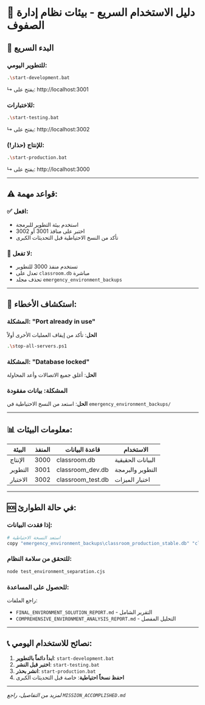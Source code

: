 # 📖 دليل الاستخدام السريع - بيئات نظام إدارة الصفوف

## 🚀 البدء السريع

### للتطوير اليومي:
```bash
.\start-development.bat
```
↳ يفتح على: http://localhost:3001

### للاختبارات:
```bash
.\start-testing.bat
```
↳ يفتح على: http://localhost:3002

### للإنتاج (حذار!):
```bash
.\start-production.bat
```
↳ يفتح على: http://localhost:3000

---

## ⚠️ قواعد مهمة:

### ✅ افعل:
- استخدم بيئة التطوير للبرمجة
- اختبر على منافذ 3001 أو 3002
- تأكد من النسخ الاحتياطية قبل التحديثات الكبرى

### 🚫 لا تفعل:
- تستخدم منفذ 3000 للتطوير
- تعدل على `classroom.db` مباشرة
- تحذف مجلد `emergency_environment_backups`

---

## 🔧 استكشاف الأخطاء:

### المشكلة: "Port already in use"
**الحل**: تأكد من إيقاف العمليات الأخرى أولاً
```bash
.\stop-all-servers.ps1
```

### المشكلة: "Database locked"
**الحل**: أغلق جميع الاتصالات وأعد المحاولة

### المشكلة: بيانات مفقودة
**الحل**: استعد من النسخ الاحتياطية في `emergency_environment_backups/`

---

## 📊 معلومات البيئات:

| البيئة | المنفذ | قاعدة البيانات | الاستخدام |
|-------|-------|-------------|----------|
| الإنتاج | 3000 | classroom.db | البيانات الحقيقية |
| التطوير | 3001 | classroom_dev.db | التطوير والبرمجة |
| الاختبار | 3002 | classroom_test.db | اختبار الميزات |

---

## 🆘 في حالة الطوارئ:

### إذا فقدت البيانات:
```bash
# استعد النسخة الاحتياطية
copy "emergency_environment_backups\classroom_production_stable.db" "classroom.db"
```

### للتحقق من سلامة النظام:
```bash
node test_environment_separation.cjs
```

### للحصول على المساعدة:
راجع الملفات:
- `FINAL_ENVIRONMENT_SOLUTION_REPORT.md` - التقرير الشامل
- `COMPREHENSIVE_ENVIRONMENT_ANALYSIS_REPORT.md` - التحليل المفصل

---

## 📞 نصائح للاستخدام اليومي:

1. **ابدأ دائماً بالتطوير**: `start-development.bat`
2. **اختبر قبل النشر**: `start-testing.bat`
3. **انشر بحذر**: `start-production.bat`
4. **احفظ نسخاً احتياطية**: خاصة قبل التحديثات الكبرى

---

*لمزيد من التفاصيل، راجع `MISSION_ACCOMPLISHED.md`*